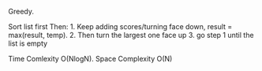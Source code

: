 Greedy.

Sort list first
Then:
    1. Keep adding scores/turning face down, result = max(result, temp). 
    2. Then turn the largest one face up
    3. go step 1 until the list is empty

Time Comlexity O(NlogN). Space Complexity O(N)